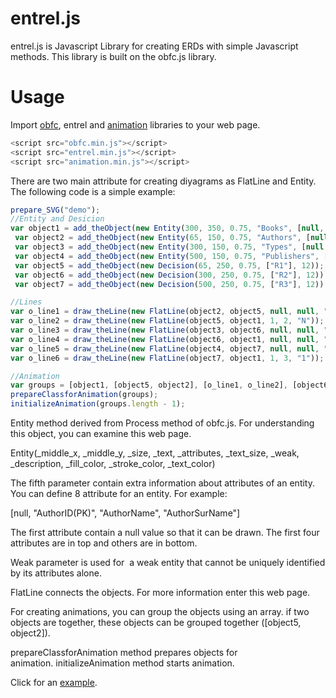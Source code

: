 # entrel.js
entrel.js is Javascript Library for creating ERDs with simple Javascript methods. This library is built on the obfc.js library. 

# Usage
Import <a href="https://www.e-adys.com/obfc-js/object-based-flow-charts-obfc-js/" target="_blank" rel="noopener">obfc</a>, entrel and <a href="https://www.e-adys.com/web_tasarimi_programlama/animation-for-your-web-pages/" target="_blank" rel="noopener">animation</a> libraries to your web page.

```javascript
<script src="obfc.min.js"></script>
<script src="entrel.min.js"></script> 
<script src="animation.min.js"></script>
```

There are two main attribute for creating diyagrams as FlatLine and Entity. The following code is a simple example:

```javascript
prepare_SVG("demo");
//Entity and Desicion
var object1 = add_theObject(new Entity(300, 350, 0.75, "Books", [null, null, null, null, null, "BookID(PK)", "Title"], 11));
 var object2 = add_theObject(new Entity(65, 150, 0.75, "Authors", [null, "AuthorID(PK)", "AName", "ASurname"], 11));
 var object3 = add_theObject(new Entity(300, 150, 0.75, "Types", [null, "TypeID(PK)", "TName"], 16));
 var object4 = add_theObject(new Entity(500, 150, 0.75, "Publishers", [null, "PubID(PK)", "PName", "Location"], 11));
 var object5 = add_theObject(new Decision(65, 250, 0.75, ["R1"], 12));
 var object6 = add_theObject(new Decision(300, 250, 0.75, ["R2"], 12));
 var object7 = add_theObject(new Decision(500, 250, 0.75, ["R3"], 12));

//Lines
var o_line1 = draw_theLine(new FlatLine(object2, object5, null, null, "N"));
var o_line2 = draw_theLine(new FlatLine(object5, object1, 1, 2, "N"));
var o_line3 = draw_theLine(new FlatLine(object3, object6, null, null, "N"));
var o_line4 = draw_theLine(new FlatLine(object6, object1, null, null, "N"));
var o_line5 = draw_theLine(new FlatLine(object4, object7, null, null, "N"));
var o_line6 = draw_theLine(new FlatLine(object7, object1, 1, 3, "1"));

//Animation 
var groups = [object1, [object5, object2], [o_line1, o_line2], [object6, object3], [o_line3, o_line4], [object7, object4], [o_line5, o_line6]];
prepareClassforAnimation(groups);
initializeAnimation(groups.length - 1);
```
Entity method derived from Process method of obfc.js. For understanding this object, you can examine this web page.

Entity(_middle_x, _middle_y, _size, _text, _attributes, _text_size, _weak, _description, _fill_color, _stroke_color, _text_color)

The fifth parameter contain extra information about attributes of an entity. You can define 8 attribute for an entity. For example:

[null, "AuthorID(PK)", "AuthorName", "AuthorSurName"]

The first attribute contain a null value so that it can be drawn. The first four attributes are in top and others are in bottom.

Weak parameter is used for  a weak entity that cannot be uniquely identified by its attributes alone.

FlatLine connects the objects. For more information enter this web page.

For creating animations, you can group the objects using an array. if two objects are together, these objects can be grouped together ([object5, object2]).

prepareClassforAnimation method prepares objects for animation. initializeAnimation method starts animation. 

Click for an <a href="https://www.e-adys.com/genel/entrel-js-creating-entity-relationship-diagrams-with-javascript-and-svg/" target="_blank" rel="noopener">example</a>.
